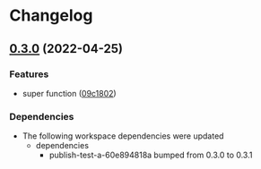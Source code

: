 # Changelog

## [0.3.0](https://github.com/CBenoit/my-gh-actions-playground/compare/b-v0.2.0...b-v0.3.0) (2022-04-25)


### Features

* super function ([09c1802](https://github.com/CBenoit/my-gh-actions-playground/commit/09c180230e45163d41d59287a7a3b48c428d8b4c))


### Dependencies

* The following workspace dependencies were updated
  * dependencies
    * publish-test-a-60e894818a bumped from 0.3.0 to 0.3.1
